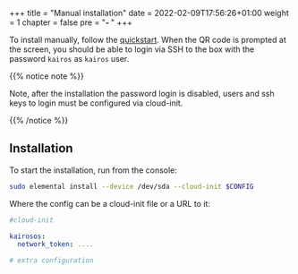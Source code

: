 +++
title = "Manual installation"
date = 2022-02-09T17:56:26+01:00
weight = 1
chapter = false
pre = "<b>- </b>"
+++

To install manually, follow the [quickstart](/quickstart/installation). When the QR code is prompted at the screen, you should be able to login via SSH to the box with the password `kairos` as `kairos` user.

{{% notice note %}}

Note, after the installation the password login is disabled, users and ssh keys to login must be configured via cloud-init.

{{% /notice %}}

## Installation

To start the installation, run from the console:

```bash
sudo elemental install --device /dev/sda --cloud-init $CONFIG
```

Where the config can be a cloud-init file or a URL to it:

```yaml
#cloud-init

kairosos:
  network_token: ....

# extra configuration
```
